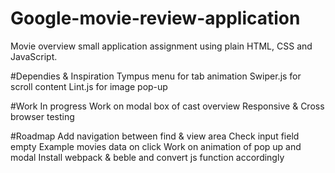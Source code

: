 # Google-movie-review-application

Movie overview small application assignment using plain HTML, CSS and JavaScript.

#Dependies & Inspiration
Tympus menu for tab animation
Swiper.js for scroll content
Lint.js for image pop-up


#Work In progress
Work on modal box of cast overview
Responsive & Cross browser testing

#Roadmap
Add navigation between find & view area
Check input field empty
Example movies data on click
Work on animation of pop up and modal
Install webpack & beble and convert js function accordingly
